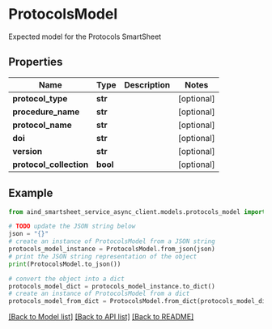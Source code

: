 # ProtocolsModel

Expected model for the Protocols SmartSheet

## Properties

Name | Type | Description | Notes
------------ | ------------- | ------------- | -------------
**protocol_type** | **str** |  | [optional] 
**procedure_name** | **str** |  | [optional] 
**protocol_name** | **str** |  | [optional] 
**doi** | **str** |  | [optional] 
**version** | **str** |  | [optional] 
**protocol_collection** | **bool** |  | [optional] 

## Example

```python
from aind_smartsheet_service_async_client.models.protocols_model import ProtocolsModel

# TODO update the JSON string below
json = "{}"
# create an instance of ProtocolsModel from a JSON string
protocols_model_instance = ProtocolsModel.from_json(json)
# print the JSON string representation of the object
print(ProtocolsModel.to_json())

# convert the object into a dict
protocols_model_dict = protocols_model_instance.to_dict()
# create an instance of ProtocolsModel from a dict
protocols_model_from_dict = ProtocolsModel.from_dict(protocols_model_dict)
```
[[Back to Model list]](../README.md#documentation-for-models) [[Back to API list]](../README.md#documentation-for-api-endpoints) [[Back to README]](../README.md)


